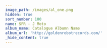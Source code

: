 ```yaml
---
image_path: /images/al_one.png
hidden: true
sort_number: 100
name: SFR - J Moto
album_name: Catalogue Albumn Name
album_url: 'http://goldenrobotrecords.com/'
_hide_content: true
---
```

